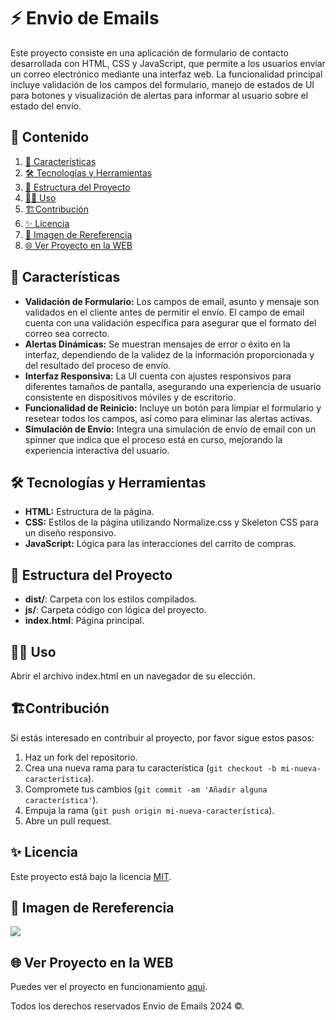 # ⚡️ Envio de Emails

Este proyecto consiste en una aplicación de formulario de contacto desarrollada con HTML, CSS y JavaScript, que permite a los usuarios enviar un correo electrónico mediante una interfaz web. La funcionalidad principal incluye validación de los campos del formulario, manejo de estados de UI para botones y visualización de alertas para informar al usuario sobre el estado del envío.

## 🎯 Contenido

1. [📝 Características](#📝-características)
2. [🛠️ Tecnologías y Herramientas](#🛠️-tecnologías-y-herramientas)
3. [🚀 Estructura del Proyecto](#🚀-estructura-del-proyecto)
4. [🧑‍💻 Uso](#🧑‍💻-uso)
5. [🏗️Contribución](#🏗️contribución)
6. [✨ Licencia](#✨-licencia)
7. [🙈 Imagen de Rereferencia](#🙈-imagen-de-rereferencia)
8. [🌐 Ver Proyecto en la WEB](#🌐-ver-proyecto-en-la-web)

## 📝 Características

- **Validación de Formulario:** Los campos de email, asunto y mensaje son validados en el cliente antes de permitir el envío. El campo de email cuenta con una validación específica para asegurar que el formato del correo sea correcto.
- **Alertas Dinámicas:** Se muestran mensajes de error o éxito en la interfaz, dependiendo de la validez de la información proporcionada y del resultado del proceso de envío.
- **Interfaz Responsiva:** La UI cuenta con ajustes responsivos para diferentes tamaños de pantalla, asegurando una experiencia de usuario consistente en dispositivos móviles y de escritorio.
- **Funcionalidad de Reinicio:** Incluye un botón para limpiar el formulario y resetear todos los campos, así como para eliminar las alertas activas.
- **Simulación de Envío:** Integra una simulación de envío de email con un spinner que indica que el proceso está en curso, mejorando la experiencia interactiva del usuario.

## 🛠️ Tecnologías y Herramientas

- **HTML:** Estructura de la página.
- **CSS:** Estilos de la página utilizando Normalize.css y Skeleton CSS para un diseño responsivo.
- **JavaScript:** Lógica para las interacciones del carrito de compras.

## 🚀 Estructura del Proyecto

- **dist/**: Carpeta con los estilos compilados.
- **js/**: Carpeta código con lógica del proyecto.
- **index.html**: Página principal.

## 🧑‍💻 Uso

Abrir el archivo index.html en un navegador de su elección.

## 🏗️Contribución

Si estás interesado en contribuir al proyecto, por favor sigue estos pasos:

1. Haz un fork del repositorio.
2. Crea una nueva rama para tu característica (`git checkout -b mi-nueva-característica`).
3. Compromete tus cambios (`git commit -am 'Añadir alguna característica'`).
4. Empuja la rama (`git push origin mi-nueva-característica`).
5. Abre un pull request.

## ✨ Licencia

Este proyecto está bajo la licencia [MIT](https://opensource.org/licenses/MIT).

## 🙈 Imagen de Rereferencia

![](https://i.postimg.cc/bYnyBHBz/Envio-emails.png)

## 🌐 Ver Proyecto en la WEB

Puedes ver el proyecto en funcionamiento [aquí](https://jmatochepascual.github.io/Envio-de-Email/).

Todos los derechos reservados Envio de Emails 2024 ©.
